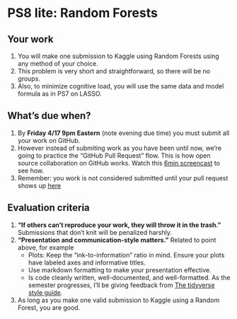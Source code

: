 PS8 lite: Random Forests
================

## Your work

1.  You will make one submission to Kaggle using Random Forests using
    any method of your choice.
2.  This problem is very short and straightforward, so there will be no
    groups.
3.  Also, to minimize cognitive load, you will use the same data and
    model formula as in PS7 on LASSO.

## What’s due when?

1.  By **Friday 4/17 9pm Eastern** (note evening due time) you must
    submit all your work on GitHub.
2.  However instead of submiting work as you have been until now, we’re
    going to practice the “GitHub Pull Request” flow. This is how open
    source collaboration on GitHub works. Watch this [6min
    screencast](https://www.loom.com/share/88b00641608f49bab411d06903303355)
    to see how.
3.  Remember: you work is not considered submitted until your pull
    request shows up
    [here](https://github.com/293-2020-01-Fall/PS8lite/pulls)

## Evaluation criteria

1.  **“If others can’t reproduce your work, they will throw it in the
    trash.”** Submissions that don’t knit will be penalized harshly.
2.  **“Presentation and communication-style matters.”** Related to point
    above, for example
      - Plots: Keep the “ink-to-information” ratio in mind. Ensure your
        plots have labeled axes and informative titles.
      - Use markdown formatting to make your presentation effective.
      - Is code cleanly written, well-documented, and well-formatted. As
        the semester progresses, I’ll be giving feedback from [The
        tidyverse style guide](https://style.tidyverse.org/).
3.  As long as you make one valid submission to Kaggle using a Random
    Forest, you are good.
